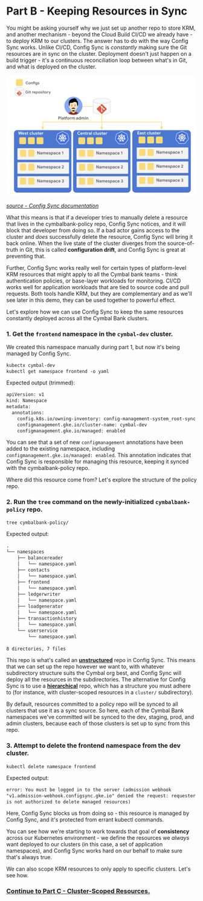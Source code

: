 
# Part B - Keeping Resources in Sync

You might be asking yourself why we just set up another repo to store KRM, and another mechanism - beyond the Cloud Build CI/CD we already have - to deploy KRM to our clusters. The answer has to do with the way Config Sync works. Unlike CI/CD, Config Sync is *constantly* making sure the Git resources are in sync on the cluster. Deployment doesn't just happen on a build trigger - it's a continuous reconciliation loop between what's in Git, and what is deployed on the cluster.

![](screenshots/config-sync-overview.png)

*[source - Config Sync documentation](https://cloud.google.com/kubernetes-engine/docs/add-on/config-sync/config-sync-overview)*

What this means is that if a developer tries to manually delete a resource that lives in the cymbalbank-policy repo, Config Sync notices, and it will block that developer from doing so. If a bad actor gains access to the cluster and *does* successfully delete the resource, Config Sync will bring it back online. When the live state of the cluster diverges from the source-of-truth in Git, this is called **configuration drift**, and Config Sync is great at preventing that. 

Further, Config Sync works really well for certain types of platform-level KRM resources that might apply to all the Cymbal bank teams - think authentication policies, or base-layer workloads for monitoring. CI/CD works well for application workloads that are tied to source code and pull requests. Both tools handle KRM, but they are complementary and as we'll see later in this demo, they can be used together to powerful effect. 

Let's explore how we can use Config Sync to keep the same resources constantly deployed across all the Cymbal Bank clusters.  

### 1. **Get the `frontend` namespace in the `cymbal-dev` cluster.** 
  
We created this namespace manually during part 1, but now it's being managed by Config Sync.  

```
kubectx cymbal-dev
kubectl get namespace frontend -o yaml 
```

Expected output (trimmed): 

```
apiVersion: v1
kind: Namespace
metadata:
  annotations:
    config.k8s.io/owning-inventory: config-management-system_root-sync
    configmanagement.gke.io/cluster-name: cymbal-dev
    configmanagement.gke.io/managed: enabled
```

You can see that a set of new `configmanagement` annotations have been added to the existing namespace, including  `configmanagement.gke.io/managed: enabled`. This annotation indicates that Config Sync is responsible for managing this resource, keeping it synced with the cymbalbank-policy repo. 

Where did this resource come from? Let's explore the structure of the policy repo. 

### 2. **Run the `tree` command on the newly-initialized `cymbalbank-policy` repo.** 

```
tree cymbalbank-policy/
```

Expected output: 

```
.
└── namespaces
    ├── balancereader
    │   └── namespace.yaml
    ├── contacts
    │   └── namespace.yaml
    ├── frontend
    │   └── namespace.yaml
    ├── ledgerwriter
    │   └── namespace.yaml
    ├── loadgenerator
    │   └── namespace.yaml
    ├── transactionhistory
    │   └── namespace.yaml
    └── userservice
        └── namespace.yaml

8 directories, 7 files
```

This repo is what's called an **[unstructured](https://cloud.google.com/kubernetes-engine/docs/add-on/config-sync/how-to/unstructured-repo)** repo in Config Sync. This means that we can set up the repo however we want to, with whatever subdirectory structure suits the Cymbal org best, and Config Sync will deploy all the resources in the subdirectories. The alternative for Config Sync is to use a **[hierarchical](https://cloud.google.com/kubernetes-engine/docs/add-on/config-sync/concepts/hierarchical-repo)** repo, which has a structure you must adhere to (for instance, with cluster-scoped resources in a `cluster/` subdirectory).

By default, resources committed to a policy repo will be synced to all clusters that use it as a sync source. So here, each of the Cymbal Bank namespaces we've committed will be synced to the dev, staging, prod, and admin clusters, because each of those clusters is set up to sync from this repo. 

### 3. **Attempt to delete the frontend namespace from the dev cluster.** 

```
kubectl delete namespace frontend
```

Expected output: 

```
error: You must be logged in to the server (admission webhook "v1.admission-webhook.configsync.gke.io" denied the request: requester is not authorized to delete managed resources)
```

Here, Config Sync blocks us from doing so - this resource is managed by Config Sync, and it's protected from errant kubectl commands.

You can see how we're starting to work towards that goal of **consistency** across our Kubernetes environment - we define the resources we *always* want deployed to our clusters (in this case, a set of application namespaces), and Config Sync works hard on our behalf to make sure that's always true.

We can also scope KRM resources to only apply to specific clusters. Let's see how. 

### **[Continue to Part C - Cluster-Scoped Resources.](partC-cluster-scoped.md)** 
